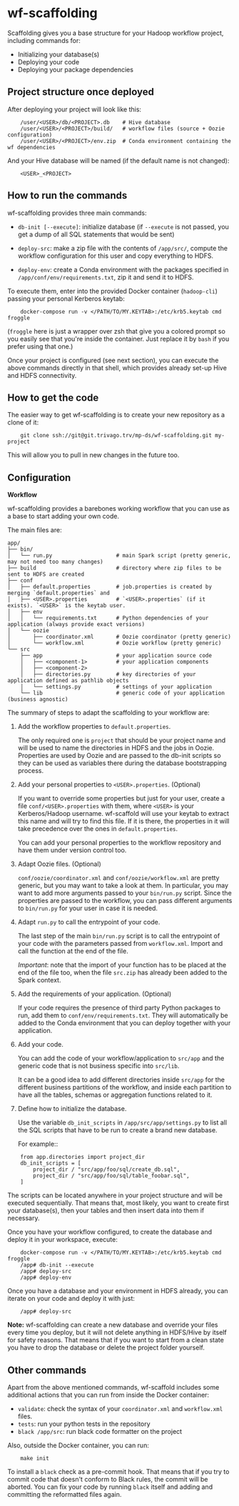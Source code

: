 
wf-scaffolding
==============

Scaffolding gives you a base structure for your Hadoop workflow project,
including commands for:

* Initializing your database(s)
* Deploying your code
* Deploying your package dependencies


Project structure once deployed
-------------------------------

After deploying your project will look like this:

```
    /user/<USER>/db/<PROJECT>.db    # Hive database
    /user/<USER>/<PROJECT>/build/   # workflow files (source + Oozie configuration)
    /user/<USER>/<PROJECT>/env.zip  # Conda environment containing the wf dependencies
```

And your Hive database will be named (if the default name is not changed):
```
    <USER>_<PROJECT>
```

How to run the commands
-----------------------

wf-scaffolding provides three main commands:

* `db-init [--execute]`: initialize database (if `--execute` is not passed, you
  get a dump of all SQL statements that would be sent)

* `deploy-src`: make a zip file with the contents of `/app/src/`, compute the
  workflow configuration for this user and copy everything to HDFS.

* `deploy-env`: create a Conda environment with the packages specified in
  `/app/conf/env/requirements.txt`, zip it and send it to HDFS.

To execute them, enter into the provided Docker container (`hadoop-cli`) passing
your personal Kerberos keytab:

```
    docker-compose run -v </PATH/TO/MY.KEYTAB>:/etc/krb5.keytab cmd froggle 
```

(`froggle` here is just a wrapper over zsh that give you a colored prompt so
you easily see that you're inside the container. Just replace it by `bash` if
you prefer using that one.)

Once your project is configured (see next section), you can execute the above
commands directly in that shell, which provides already set-up Hive and HDFS
connectivity.

How to get the code
-------------------

The easier way to get wf-scaffolding is to create your new repository as a clone of it:
```
    git clone ssh://git@git.trivago.trv/mp-ds/wf-scaffolding.git my-project
```
This will allow you to pull in new changes in the future too.

Configuration
-------------

**Workflow**

wf-scaffolding provides a barebones working workflow that you can use as a base to start adding your own code.

The main files are:

```
app/
├── bin/
│   └── run.py                    # main Spark script (pretty generic, may not need too many changes)
├── build                         # directory where zip files to be sent to HDFS are created
├── conf
│   ├── default.properties        # job.properties is created by merging `default.properties` and
│   ├── <USER>.properties         # `<USER>.properties` (if it exists). `<USER>` is the keytab user.
│   ├── env
│   │   └── requirements.txt      # Python dependencies of your application (always provide exact versions)
│   └── oozie
│       ├── coordinator.xml       # Oozie coordinator (pretty generic)
│       └── workflow.xml          # Oozie workflow (pretty generic)
└── src
    ├── app                       # your application source code
    │   ├── <component-1>         # your application components
    │   ├── <component-2>
    │   ├── directories.py        # key directories of your application defined as pathlib objects
    │   └── settings.py           # settings of your application
    └── lib                       # generic code of your application (business agnostic)
```

The summary of steps to adapt the scaffolding to your workflow are:

1. Add the workflow properties to `default.properties`.

   The only required one is `project` that should be your project name and will
   be used to name the directories in HDFS and the jobs in Oozie. Properties
   are used by Oozie and are passed to the db-init scripts so they can be used
   as variables there during the database bootstrapping process.

2. Add your personal properties to `<USER>.properties`. (Optional)

   If you want to override some properties but just for your user, create a
   file `conf/<USER>.properties` with them, where `<USER>` is your
   Kerberos/Hadoop username. wf-scaffold will use your keytab to extract this
   name and will try to find this file. If it is there, the properties in it
   will take precedence over the ones in `default.properties`.

   You can add your personal properties to the workflow repository and have
   them under version control too.

3. Adapt Oozie files. (Optional)

   `conf/oozie/coordinator.xml` and `conf/oozie/workflow.xml` are pretty
   generic, but you may want to take a look at them. In particular, you may
   want to add more arguments passed to your `bin/run.py` script. Since the
   properties are passed to the workflow, you can pass different arguments to
   `bin/run.py` for your user in case it is needed.

4. Adapt `run.py` to call the entrypoint of your code.

   The last step of the main `bin/run.py` script is to call the entrypoint of
   your code with the parameters passed from `workflow.xml`. Import and call
   the function at the end of the file.

   *Important*: note that the import of your function has to be placed at the end
   of the file too, when the file `src.zip` has already been added to the Spark
   context.

5. Add the requirements of your application. (Optional)

   If your code requires the presence of third party Python packages to run,
   add them to `conf/env/requirements.txt`. They will automatically be added to
   the Conda environment that you can deploy together with your application.

6. Add your code.

   You can add the code of your workflow/application to `src/app` and the
   generic code that is not business specific into `src/lib`.

   It can be a good idea to add different directories inside `src/app` for the
   different business partitions of the workflow, and inside each partition to
   have all the tables, schemas or aggregation functions related to it.

7. Define how to initialize the database.

   Use the variable `db_init_scripts` in `/app/src/app/settings.py` to list all
   the SQL scripts that have to be run to create a brand new database.

   For example::

```
    from app.directories import project_dir
    db_init_scripts = [
        project_dir / "src/app/foo/sql/create_db.sql",
        project_dir / "src/app/foo/sql/table_foobar.sql",
    ]
```

   The scripts can be located anywhere in your project structure and will be
   executed sequentially. That means that, most likely, you want to create
   first your database(s), then your tables and then insert data into them if
   necessary.

Once you have your workflow configured, to create the database and deploy it in
your workspace, execute:
```
    docker-compose run -v </PATH/TO/MY.KEYTAB>:/etc/krb5.keytab cmd froggle 
    /app# db-init --execute
    /app# deploy-src
    /app# deploy-env
```
Once you have a database and your environment in HDFS already, you can iterate
on your code and deploy it with just:
```
    /app# deploy-src
```

**Note:** wf-scaffolding can create a new database and override your files
every time you deploy, but it will not delete anything in HDFS/Hive by itself
for safety reasons. That means that if you want to start from a clean state you
have to drop the database or delete the project folder yourself.

Other commands
--------------

Apart from the above mentioned commands, wf-scaffold includes some additional
actions that you can run from inside the Docker container:

* `validate`: check the syntax of your `coordinator.xml` and `workflow.xml` files.
* `tests`: run your python tests in the repository
* `black /app/src`: run black code formatter on the project

Also, outside the Docker container, you can run:
```
    make init
```
To install a `black` check as a pre-commit hook. That means that if you try to
commit code that doesn't conform to Black rules, the commit will be aborted.
You can fix your code by running `black` itself and adding and committing the
reformatted files again.

